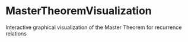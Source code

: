 # MasterTheoremVisualization
Interactive graphical visualization of the Master Theorem for recurrence relations
